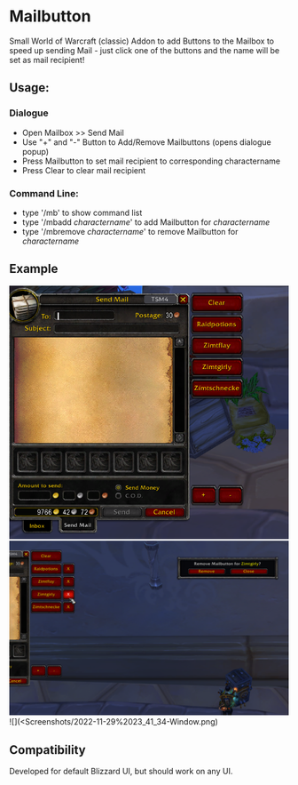 # Mailbutton
 
Small World of Warcraft (classic) Addon to add Buttons to the Mailbox to speed up sending Mail - just click one of the buttons and the name will be set as mail recipient!


## Usage:

### Dialogue
* Open Mailbox >> Send Mail
* Use "+" and "-" Button to Add/Remove Mailbuttons (opens dialogue popup)
* Press Mailbutton to set mail recipient to corresponding charactername
* Press Clear to clear mail recipient

### Command Line:
* type '/mb' to show command list
* type '/mbadd *charactername*' to add Mailbutton for *charactername*
* type '/mbremove *charactername*' to remove Mailbutton for *charactername*

## Example
![](<Screenshots/2022-11-29%2023_40_45-Window.png>)
![](<Screenshots/2022-11-29%2023_41_13-Window.png>)
![](<Screenshots/2022-11-29%2023_41_34-Window.png)

## Compatibility
Developed for default Blizzard UI, but should work on any UI.